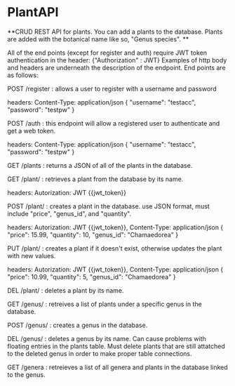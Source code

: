 # PlantAPI
**CRUD REST API for plants. You can add a plants to the database. Plants are added with the botanical name like so, "Genus species". **

All of the end points (except for register and auth) require JWT token authentication in the header: {"Authorization" : JWT}
Examples of http body and headers are underneath the description of the endpoint.
End points are as follows: 

POST /register : allows a user to register with a username and password

  headers: Content-Type: application/json
  {
  "username": "testacc",
  "password": "testpw"
  }

POST /auth : this endpoint will allow a registered user to authenticate and get a web token.

  headers: Content-Type: application/json
  {
  "username": "testacc",
  "password": "testpw"
  }

GET /plants : returns a JSON of all of the plants in the database.
  
  
GET /plant/<name> : retrieves a plant from the database by its name.

  headers: Autorization: JWT {{jwt_token}}

POST /plant/<name> : creates a plant in the database. use JSON format, must include "price", "genus_id", and "quantity".

  headers: Autorization: JWT {{jwt_token}}, Content-Type: application/json
  {
  "price": 15.99,
  "quantity": 10,
  "genus_id": "Chamaedorea"
  }  

PUT /plant/<name> : creates a plant if it doesn't exist, otherwise updates the plant with new values.

  headers: Autorization: JWT {{jwt_token}}, Content-Type: application/json
  {
  "price": 10.99,
  "quantity": 5,
  "genus_id": "Chamaedorea"
  }

DEL /plant/<name> : deletes a plant by its name.

GET /genus/<name> : retreives a list of plants under a specific genus in the database.

POST /genus/<name> : creates a genus in the database.
  
DEL /genus/<name> : deletes a genus by its name. Can cause problems with floating entries in the plants table. Must delete plants 
                    that are still attatched to the deleted genus in order to make proper table connections.
                    
GET /genera : retreieves a list of all genera and plants in the database linked to the genus.


